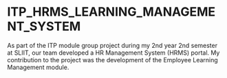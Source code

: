 # ITP_HRMS_LEARNING_MANAGEMENT_SYSTEM
As part of the ITP module group project during my 2nd year 2nd semester at SLIIT, our team developed a HR Management System (HRMS) portal. My contribution to the project was the development of the Employee Learning Management module. 
